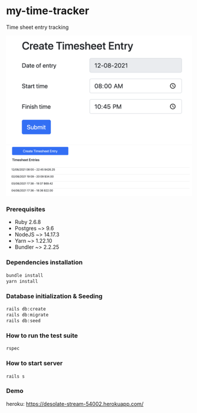 # my-time-tracker
Time sheet entry tracking

![Create timesheet entry](./style-guides/screen_shot_01.png)
![Timesheet entries](.//style-guides/screen_shot_02.png)

### Prerequisites
- Ruby 2.6.8
- Postgres ~> 9.6
- NodeJS ~> 14.17.3
- Yarn ~> 1.22.10
- Bundler ~> 2.2.25

### Dependencies installation
```
bundle install
yarn install
```

### Database initialization & Seeding
```
rails db:create
rails db:migrate
rails db:seed
```

### How to run the test suite
```
rspec
```

### How to start server
```
rails s
```

### Demo
heroku: https://desolate-stream-54002.herokuapp.com/


